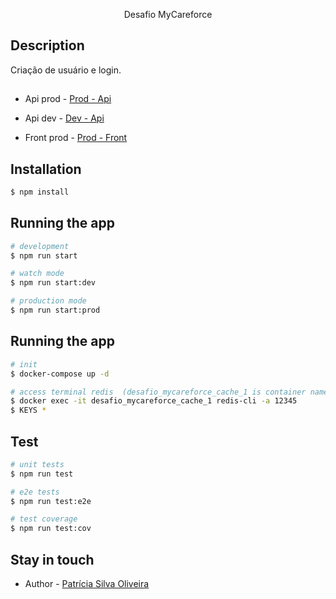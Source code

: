 <p align="center">
  Desafio MyCareforce
</p>

## Description

Criação de usuário e login.

## 

- Api prod - [Prod - Api](https://desafio-mycareforce.onrender.com/api)

- Api dev - [Dev - Api](http://localhost:3000/api)

- Front prod - [Prod - Front](https://desafio-mycareforce-front.onrender.com/)


## Installation

```bash
$ npm install
```

## Running the app

```bash
# development
$ npm run start

# watch mode
$ npm run start:dev

# production mode
$ npm run start:prod
```
## Running the app
```bash
# init
$ docker-compose up -d

# access terminal redis  (desafio_mycareforce_cache_1 is container name)
$ docker exec -it desafio_mycareforce_cache_1 redis-cli -a 12345 
$ KEYS *

```
## Test

```bash
# unit tests
$ npm run test

# e2e tests
$ npm run test:e2e

# test coverage
$ npm run test:cov
```

## Stay in touch

- Author - [Patrícia Silva Oliveira](https://www.linkedin.com/in/patricia-silva-oliveira-/)
